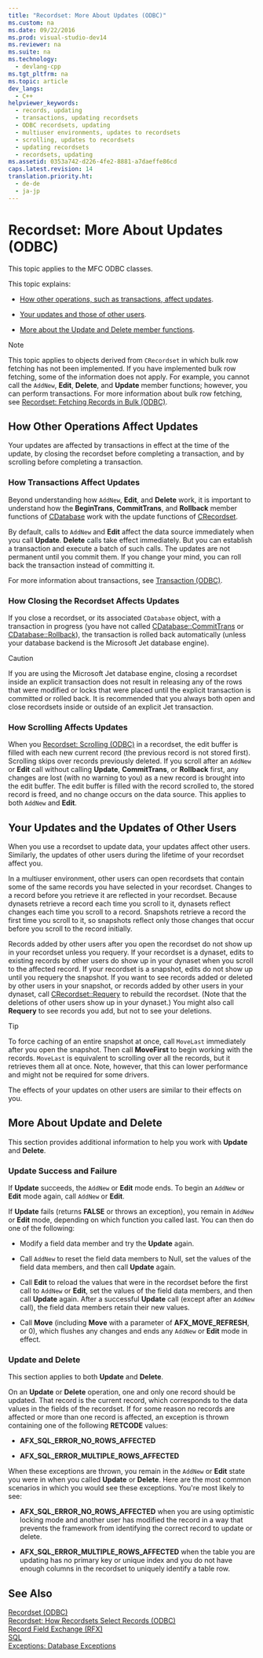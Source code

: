 ```yaml
---
title: "Recordset: More About Updates (ODBC)"
ms.custom: na
ms.date: 09/22/2016
ms.prod: visual-studio-dev14
ms.reviewer: na
ms.suite: na
ms.technology: 
  - devlang-cpp
ms.tgt_pltfrm: na
ms.topic: article
dev_langs: 
  - C++
helpviewer_keywords: 
  - records, updating
  - transactions, updating recordsets
  - ODBC recordsets, updating
  - multiuser environments, updates to recordsets
  - scrolling, updates to recordsets
  - updating recordsets
  - recordsets, updating
ms.assetid: 0353a742-d226-4fe2-8881-a7daeffe86cd
caps.latest.revision: 14
translation.priority.ht: 
  - de-de
  - ja-jp
---
```

# Recordset: More About Updates (ODBC)
This topic applies to the MFC ODBC classes.  
  
 This topic explains:  
  
-   [How other operations, such as transactions, affect updates](#_core_how_transactions_affect_updates).  
  
-   [Your updates and those of other users](#_core_your_updates_and_the_updates_of_other_users).  
  
-   [More about the Update and Delete member functions](#_core_more_about_update_and_delete).  
  
> [!NOTE]
>  This topic applies to objects derived from `CRecordset` in which bulk row fetching has not been implemented. If you have implemented bulk row fetching, some of the information does not apply. For example, you cannot call the `AddNew`, **Edit**, **Delete**, and **Update** member functions; however, you can perform transactions. For more information about bulk row fetching, see [Recordset: Fetching Records in Bulk (ODBC)](../vs140/recordset--fetching-records-in-bulk--odbc-.md).  
  
##  <a name="_core_how_other_operations_affect_updates"></a> How Other Operations Affect Updates  
 Your updates are affected by transactions in effect at the time of the update, by closing the recordset before completing a transaction, and by scrolling before completing a transaction.  
  
###  <a name="_core_how_transactions_affect_updates"></a> How Transactions Affect Updates  
 Beyond understanding how `AddNew`, **Edit**, and **Delete** work, it is important to understand how the **BeginTrans**, **CommitTrans**, and **Rollback** member functions of [CDatabase](../vs140/cdatabase-class.md) work with the update functions of [CRecordset](../vs140/crecordset-class.md).  
  
 By default, calls to `AddNew` and **Edit** affect the data source immediately when you call **Update**. **Delete** calls take effect immediately. But you can establish a transaction and execute a batch of such calls. The updates are not permanent until you commit them. If you change your mind, you can roll back the transaction instead of committing it.  
  
 For more information about transactions, see [Transaction (ODBC)](../vs140/transaction--odbc-.md).  
  
###  <a name="_core_how_closing_the_recordset_affects_updates"></a> How Closing the Recordset Affects Updates  
 If you close a recordset, or its associated `CDatabase` object, with a transaction in progress (you have not called [CDatabase::CommitTrans](../vs140/cdatabase--committrans.md) or [CDatabase::Rollback](../vs140/cdatabase--rollback.md)), the transaction is rolled back automatically (unless your database backend is the Microsoft Jet database engine).  
  
> [!CAUTION]
>  If you are using the Microsoft Jet database engine, closing a recordset inside an explicit transaction does not result in releasing any of the rows that were modified or locks that were placed until the explicit transaction is committed or rolled back. It is recommended that you always both open and close recordsets inside or outside of an explicit Jet transaction.  
  
###  <a name="_core_how_scrolling_affects_updates"></a> How Scrolling Affects Updates  
 When you [Recordset: Scrolling (ODBC)](../vs140/recordset--scrolling--odbc-.md) in a recordset, the edit buffer is filled with each new current record (the previous record is not stored first). Scrolling skips over records previously deleted. If you scroll after an `AddNew` or **Edit** call without calling **Update**, **CommitTrans**, or **Rollback** first, any changes are lost (with no warning to you) as a new record is brought into the edit buffer. The edit buffer is filled with the record scrolled to, the stored record is freed, and no change occurs on the data source. This applies to both `AddNew` and **Edit**.  
  
##  <a name="_core_your_updates_and_the_updates_of_other_users"></a> Your Updates and the Updates of Other Users  
 When you use a recordset to update data, your updates affect other users. Similarly, the updates of other users during the lifetime of your recordset affect you.  
  
 In a multiuser environment, other users can open recordsets that contain some of the same records you have selected in your recordset. Changes to a record before you retrieve it are reflected in your recordset. Because dynasets retrieve a record each time you scroll to it, dynasets reflect changes each time you scroll to a record. Snapshots retrieve a record the first time you scroll to it, so snapshots reflect only those changes that occur before you scroll to the record initially.  
  
 Records added by other users after you open the recordset do not show up in your recordset unless you requery. If your recordset is a dynaset, edits to existing records by other users do show up in your dynaset when you scroll to the affected record. If your recordset is a snapshot, edits do not show up until you requery the snapshot. If you want to see records added or deleted by other users in your snapshot, or records added by other users in your dynaset, call [CRecordset::Requery](../vs140/crecordset--requery.md) to rebuild the recordset. (Note that the deletions of other users show up in your dynaset.) You might also call **Requery** to see records you add, but not to see your deletions.  
  
> [!TIP]
>  To force caching of an entire snapshot at once, call `MoveLast` immediately after you open the snapshot. Then call **MoveFirst** to begin working with the records. `MoveLast` is equivalent to scrolling over all the records, but it retrieves them all at once. Note, however, that this can lower performance and might not be required for some drivers.  
  
 The effects of your updates on other users are similar to their effects on you.  
  
##  <a name="_core_more_about_update_and_delete"></a> More About Update and Delete  
 This section provides additional information to help you work with **Update** and **Delete**.  
  
### Update Success and Failure  
 If **Update** succeeds, the `AddNew` or **Edit** mode ends. To begin an `AddNew` or **Edit** mode again, call `AddNew` or **Edit**.  
  
 If **Update** fails (returns **FALSE** or throws an exception), you remain in `AddNew` or **Edit** mode, depending on which function you called last. You can then do one of the following:  
  
-   Modify a field data member and try the **Update** again.  
  
-   Call `AddNew` to reset the field data members to Null, set the values of the field data members, and then call **Update** again.  
  
-   Call **Edit** to reload the values that were in the recordset before the first call to `AddNew` or **Edit**, set the values of the field data members, and then call **Update** again. After a successful **Update** call (except after an `AddNew` call), the field data members retain their new values.  
  
-   Call **Move** (including **Move** with a parameter of **AFX_MOVE_REFRESH**, or 0), which flushes any changes and ends any `AddNew` or **Edit** mode in effect.  
  
### Update and Delete  
 This section applies to both **Update** and **Delete**.  
  
 On an **Update** or **Delete** operation, one and only one record should be updated. That record is the current record, which corresponds to the data values in the fields of the recordset. If for some reason no records are affected or more than one record is affected, an exception is thrown containing one of the following **RETCODE** values:  
  
-   **AFX_SQL_ERROR_NO_ROWS_AFFECTED**  
  
-   **AFX_SQL_ERROR_MULTIPLE_ROWS_AFFECTED**  
  
 When these exceptions are thrown, you remain in the `AddNew` or **Edit** state you were in when you called **Update** or **Delete**. Here are the most common scenarios in which you would see these exceptions. You're most likely to see:  
  
-   **AFX_SQL_ERROR_NO_ROWS_AFFECTED** when you are using optimistic locking mode and another user has modified the record in a way that prevents the framework from identifying the correct record to update or delete.  
  
-   **AFX_SQL_ERROR_MULTIPLE_ROWS_AFFECTED** when the table you are updating has no primary key or unique index and you do not have enough columns in the recordset to uniquely identify a table row.  
  
## See Also  
 [Recordset (ODBC)](../vs140/recordset--odbc-.md)   
 [Recordset: How Recordsets Select Records (ODBC)](../vs140/recordset--how-recordsets-select-records--odbc-.md)   
 [Record Field Exchange (RFX)](../vs140/record-field-exchange--rfx-.md)   
 [SQL](../vs140/sql.md)   
 [Exceptions: Database Exceptions](../vs140/exceptions--database-exceptions.md)